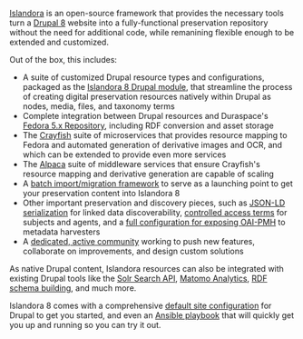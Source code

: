 [Islandora](https://islandora.ca) is an open-source framework that provides the necessary tools turn a [Drupal 8](https://www.drupal.org) website into a fully-functional preservation repository without the need for additional code, while remanining flexible enough to be extended and customized.

Out of the box, this includes:

- A suite of customized Drupal resource types and configurations, packaged as the [Islandora 8 Drupal module](https://github.com/Islandora/islandora), that streamline the process of creating digital preservation resources natively within Drupal as nodes, media, files, and taxonomy terms
- Complete integration between Drupal resources and Duraspace's [Fedora 5.x Repository](https://wiki.duraspace.org/display/FF/Fedora+Repository+Home), including RDF conversion and asset storage
- The [Crayfish](https://github.com/Islandora/crayfish) suite of microservices that provides resource mapping to Fedora and automated generation of derivative images and OCR, and which can be extended to provide even more services
- The [Alpaca](https://github.com/Islandora/Alpaca) suite of middleware services that ensure Crayfish's resource mapping and derivative generation are capable of scaling
- A [batch import/migration framework](https://github.com/Islandora/migrate_islandora_csv) to serve as a launching point to get your preservation content into Islandora 8
- Other important preservation and discovery pieces, such as [JSON-LD serialization](https://github.com/Islandora/jsonld) for linked data discoverability, [controlled access terms](https://github.com/Islandora/controlled_access_terms) for subjects and agents, and a [full configuration for exposing OAI-PMH](https://github.com/Islandora/islandora_defaults/tree/8.x-1.x/modules/islandora_oaipmh) to metadata harvesters
- A [dedicated, active community](https://groups.google.com/forum/#!forum/islandora) working to push new features, collaborate on improvements, and design custom solutions

As native Drupal content, Islandora resources can also be integrated with existing Drupal tools like the [Solr Search API](https://www.drupal.org/project/search_api_solr), [Matomo Analytics](https://www.drupal.org/project/matomo), [RDF schema building](https://www.drupal.org/project/rdfui), and much more.

Islandora 8 comes with a comprehensive [default site configuration](https://github.com/Islandora/islandora_defaults) for Drupal to get you started, and even an [Ansible playbook](https://github.com/Islandora-Devops/islandora-playbook) that will quickly get you up and running so you can try it out.
